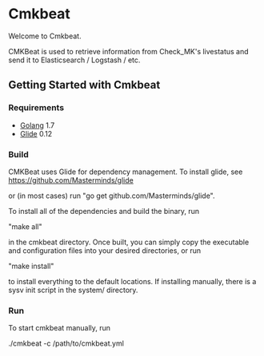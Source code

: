 # Cmkbeat

Welcome to Cmkbeat.

CMKBeat is used to retrieve information from Check_MK's livestatus and send it to Elasticsearch / Logstash / etc.

## Getting Started with Cmkbeat

### Requirements

* [Golang](https://golang.org/dl/) 1.7
* [Glide](https://glide.sh) 0.12

### Build

CMKBeat uses Glide for dependency management. To install glide, see https://github.com/Masterminds/glide

or (in most cases) run "go get github.com/Masterminds/glide".

To install all of the dependencies and build the binary, run

"make all"

in the cmkbeat directory.  Once built, you can simply copy the executable and configuration files into your
desired directories, or run

"make install"

to install everything to the default locations. If installing manually, there is a sysv init script in the
system/ directory.

### Run

To start cmkbeat manually, run

./cmkbeat -c /path/to/cmkbeat.yml 

